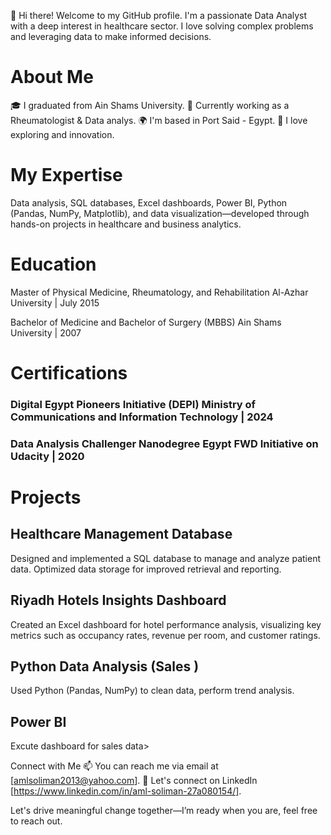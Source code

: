👋 Hi there! Welcome to my GitHub profile. I'm a passionate Data Analyst  with a deep interest in healthcare sector. I love solving complex problems and leveraging data to make informed decisions.

# About Me
🎓 I graduated from Ain Shams University.
💼 Currently working as a Rheumatologist & Data analys.
🌍 I'm based in Port Said - Egypt.
🚀 I love exploring and innovation.

# My Expertise

Data analysis, SQL databases, Excel dashboards, Power BI, Python (Pandas, NumPy, Matplotlib), and data visualization—developed through hands-on projects in healthcare and business analytics.
 
# Education
Master of Physical Medicine, Rheumatology, and Rehabilitation Al-Azhar University | July 2015

Bachelor of Medicine and Bachelor of Surgery (MBBS) Ain Shams University | 2007

# Certifications
### Digital Egypt Pioneers Initiative (DEPI) Ministry of Communications and Information Technology | 2024

### Data Analysis Challenger Nanodegree Egypt FWD Initiative on Udacity | 2020

# Projects
## Healthcare Management Database
Designed and implemented a SQL database to manage and analyze patient data. Optimized data storage for improved retrieval and reporting.

## Riyadh Hotels Insights Dashboard
Created an Excel dashboard for hotel performance analysis, visualizing key metrics such as occupancy rates, revenue per room, and customer ratings.

## Python Data Analysis (Sales )
Used Python (Pandas, NumPy) to clean  data, perform trend analysis.
## Power BI
Excute dashboard for sales data>

Connect with Me
📫 You can reach me via email at [amlsoliman2013@yahoo.com].
💬 Let's connect on LinkedIn [https://www.linkedin.com/in/aml-soliman-27a080154/].

Let's drive meaningful change together—I’m ready when you are, feel free to reach out. 
